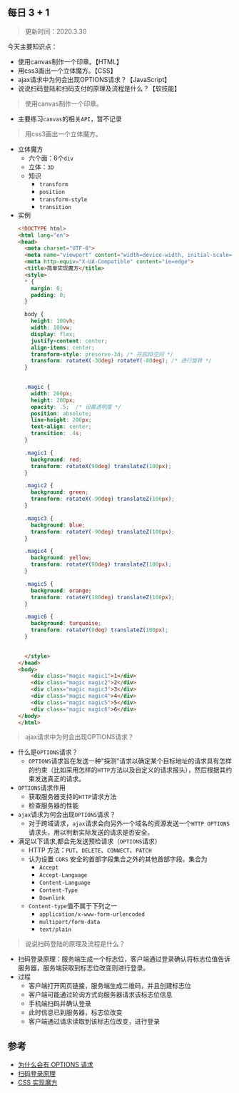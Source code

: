 ## 每日 3 + 1
> 更新时间：2020.3.30

今天主要知识点：
* 使用canvas制作一个印章。【HTML】
* 用css3画出一个立体魔方。【CSS】
* ajax请求中为何会出现OPTIONS请求？【JavaScript】
* 说说扫码登陆和扫码支付的原理及流程是什么？【软技能】

> 使用canvas制作一个印章。
* 主要练习`canvas`的相关`API`，暂不记录
> 用css3画出一个立体魔方。
* 立体魔方
  * 六个面：6个`div`
  * 立体：`3D`
  * 知识
    * `transform`
    * `position`
    * `transform-style`
    * `transition`
* 实例 
  ```html
  <!DOCTYPE html>
  <html lang="en">
  <head>
    <meta charset="UTF-8">
    <meta name="viewport" content="width=device-width, initial-scale=1.0">
    <meta http-equiv="X-UA-Compatible" content="ie=edge">
    <title>简单实现魔方</title>
    <style>
    * {
      margin: 0;
      padding: 0;
    }

    body {
      height: 100vh;
      width: 100vw;
      display: flex;
      justify-content: center;
      align-items: center;
      transform-style: preserve-3d; /* 开启3D空间 */
      transform: rotateX(-30deg) rotateY(-80deg); /* 进行旋转 */
    }

    
    .magic {
      width: 200px;
      height: 200px;
      opacity: .5;  /* 设置透明度 */
      position: absolute; 
      line-height: 200px;
      text-align: center;
      transition: .4s;  
    }

    .magic1 {
      background: red;
      transform: rotateX(90deg) translateZ(100px);
    }

    .magic2 {
      background: green;
      transform: rotateX(-90deg) translateZ(100px);
    }

    .magic3 {
      background: blue;
      transform: rotateY(-90deg) translateZ(100px);
    }

    .magic4 {
      background: yellow;
      transform: rotateY(90deg) translateZ(100px);
    }

    .magic5 {
      background: orange;
      transform: rotateY(180deg) translateZ(100px);
    }

    .magic6 {
      background: turquoise;
      transform: rotateY(0deg) translateZ(100px);
    }

    
    </style>
  </head>
  <body>
      <div class="magic magic1">1</div>
      <div class="magic magic2">2</div>
      <div class="magic magic3">3</div>
      <div class="magic magic4">4</div>
      <div class="magic magic5">5</div>
      <div class="magic magic6">6</div>
  </body>
  </html>
  ```
> ajax请求中为何会出现OPTIONS请求？
* 什么是`OPTIONS`请求？
  * `OPTIONS`请求旨在发送一种"探测"请求以确定某个目标地址的请求具有怎样的约束（比如采用怎样的`HTTP`方法以及自定义的请求报头），然后根据其约束发送真正的请求。
* `OPTIONS`请求作用
  * 获取服务器支持的`HTTP`请求方法
  * 检查服务器的性能
* `ajax`请求为何会出现`OPTIONS`请求？
  * 对于跨域请求，`ajax`请求会向另外一个域名的资源发送一个`HTTP OPTIONS`请求头，用以判断实际发送的请求是否安全。
* 满足以下请求,都会先发送预检请求（`OPTIONS`请求）
  * HTTP 方法：`PUT`、`DELETE`、`CONNECT`、`PATCH`
  * 认为设置 `CORS` 安全的首部字段集合之外的其他首部字段。集合为
    * `Accept`
    * `Accept-Language`
    * `Content-Language`
    * `Content-Type`
    * `Downlink`
  * `Content-type`值不属于下列之一
    * `application/x-www-form-urlencoded`
    * `multipart/form-data`
    * `text/plain`  
> 说说扫码登陆的原理及流程是什么？
* 扫码登录原理：服务端生成一个标志位，客户端通过登录确认将标志位值告诉服务器，服务端获取到标志位改变则进行登录。
* 过程
  * 客户端打开网页链接，服务端生成二维码，并且创建标志位
  * 客户端可能通过轮询方式向服务器请求该标志位信息
  * 手机端扫码并确认登录
  * 此时信息已到服务器，标志位改变
  * 客户端通过请求读取到该标志位改变，进行登录  
## 参考
* [为什么会有 OPTIONS 请求](https://cloud.tencent.com/developer/article/1046663)
* [扫码登录原理](https://zhuanlan.zhihu.com/p/22032787)
* [CSS 实现魔方](https://segmentfault.com/a/1190000011838500)